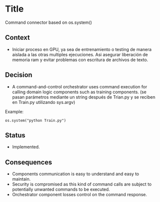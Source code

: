 # Title

Command connector based on os.system()


## Context

- Iniciar proceso en GPU, ya sea de entrenamiento o testing de manera aislada a las otras multiples ejecuciones. Asi asegurar liberación de memoria ram y evitar problemas con escritura de archivos de texto.

## Decision

- A command-and-control orchestrator uses command execution for calling domain logic components such as training components. (se pasan parámetros mediante un string después de Trian.py y se reciben en Train.py utilizando sys.argv)


Example:
```
os.system("python Train.py")
```

## Status

- Implemented.

## Consequences

- Components communication is easy to understand and easy to maintain.
- Security is compromised as this kind of command calls are subject to potentially unwanted commands to be executed.
- Orchestrator component losses control on the command response.
